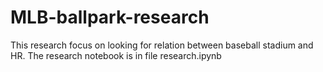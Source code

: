 # MLB-ballpark-research
This research focus on looking for relation between baseball stadium and HR.
The research notebook is in file research.ipynb
